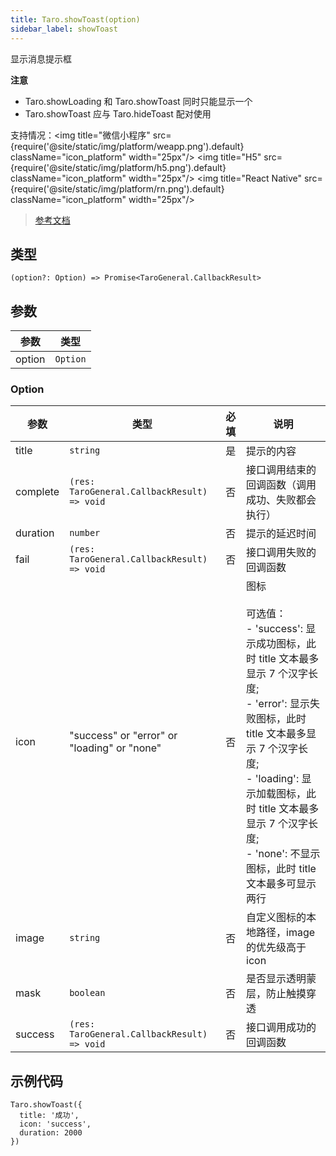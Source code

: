 ```yaml
---
title: Taro.showToast(option)
sidebar_label: showToast
---
```


显示消息提示框

**注意**
- Taro.showLoading 和 Taro.showToast 同时只能显示一个
- Taro.showToast 应与 Taro.hideToast 配对使用

支持情况：<img title="微信小程序" src={require('@site/static/img/platform/weapp.png').default} className="icon_platform" width="25px"/> <img title="H5" src={require('@site/static/img/platform/h5.png').default} className="icon_platform" width="25px"/> <img title="React Native" src={require('@site/static/img/platform/rn.png').default} className="icon_platform" width="25px"/>

> [参考文档](https://developers.weixin.qq.com/miniprogram/dev/api/ui/interaction/wx.showToast.html)

## 类型

```tsx
(option?: Option) => Promise<TaroGeneral.CallbackResult>
```

## 参数

| 参数 | 类型 |
| --- | --- |
| option | `Option` |

### Option

| 参数 | 类型 | 必填 | 说明 |
| --- | --- | :---: | --- |
| title | `string` | 是 | 提示的内容 |
| complete | `(res: TaroGeneral.CallbackResult) => void` | 否 | 接口调用结束的回调函数（调用成功、失败都会执行） |
| duration | `number` | 否 | 提示的延迟时间 |
| fail | `(res: TaroGeneral.CallbackResult) => void` | 否 | 接口调用失败的回调函数 |
| icon | "success" or "error" or "loading" or "none" | 否 | 图标<br /><br />可选值：<br />- 'success': 显示成功图标，此时 title 文本最多显示 7 个汉字长度;<br />- 'error': 显示失败图标，此时 title 文本最多显示 7 个汉字长度;<br />- 'loading': 显示加载图标，此时 title 文本最多显示 7 个汉字长度;<br />- 'none': 不显示图标，此时 title 文本最多可显示两行 |
| image | `string` | 否 | 自定义图标的本地路径，image 的优先级高于 icon |
| mask | `boolean` | 否 | 是否显示透明蒙层，防止触摸穿透 |
| success | `(res: TaroGeneral.CallbackResult) => void` | 否 | 接口调用成功的回调函数 |

## 示例代码

```tsx
Taro.showToast({
  title: '成功',
  icon: 'success',
  duration: 2000
})
```
